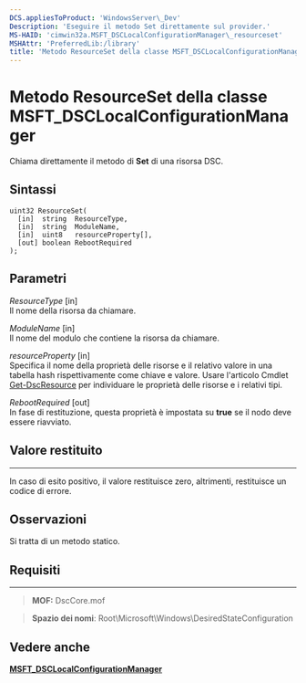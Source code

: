 ```yaml
---
DCS.appliesToProduct: 'WindowsServer\_Dev'
Description: 'Eseguire il metodo Set direttamente sul provider.'
MS-HAID: 'cimwin32a.MSFT_DSCLocalConfigurationManager\_resourceset'
MSHAttr: 'PreferredLib:/library'
title: 'Metodo ResourceSet della classe MSFT_DSCLocalConfigurationManager'
---
```


# Metodo ResourceSet della classe MSFT_DSCLocalConfigurationManager

Chiama direttamente il metodo di **Set** di una risorsa DSC.

Sintassi
------

```mof
uint32 ResourceSet(
  [in]  string  ResourceType,
  [in]  string  ModuleName,
  [in]  uint8   resourceProperty[],
  [out] boolean RebootRequired
);
```

Parametri
----------

*ResourceType* \[in\]  
Il nome della risorsa da chiamare.

*ModuleName* \[in\]  
Il nome del modulo che contiene la risorsa da chiamare.

*resourceProperty* \[in\]  
Specifica il nome della proprietà delle risorse e il relativo valore in una tabella hash rispettivamente come chiave e valore. Usare l'articolo
Cmdlet [Get-DscResource](https://technet.microsoft.com/en-us/library/dn521625.aspx) per individuare le proprietà delle risorse e i relativi tipi.

*RebootRequired* \[out\]  
In fase di restituzione, questa proprietà è impostata su **true** se il nodo deve essere riavviato.

## Valore restituito
------------

In caso di esito positivo, il valore restituisce zero, altrimenti, restituisce un codice di errore.

## Osservazioni

Si tratta di un metodo statico.

## Requisiti
------------
>**MOF:** DscCore.mof

>**Spazio dei nomi**: Root\Microsoft\Windows\DesiredStateConfiguration


## Vedere anche


[**MSFT_DSCLocalConfigurationManager**](msft-dsclocalconfigurationmanager.md)

 

 





<!--HONumber=Apr16_HO2-->


